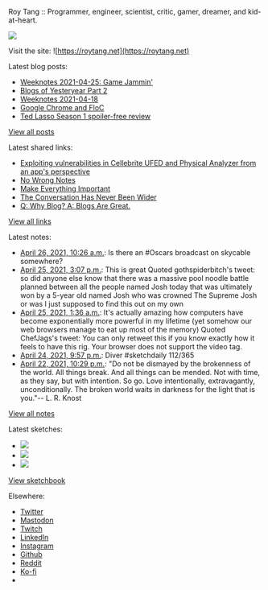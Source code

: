 Roy Tang :: Programmer, engineer, scientist, critic, gamer, dreamer, and kid-at-heart.

![](https://roytang.net/static/img/profile.jpg)

Visit the site: ![https://roytang.net](https://roytang.net)

Latest blog posts:

- [Weeknotes 2021-04-25: Game Jammin&#x27;](https://roytang.net/2021/04/weeknotes-2021-04-25/)
- [Blogs of Yesteryear Part 2](https://roytang.net/2021/04/blogs-of-yesteryear-2/)
- [Weeknotes 2021-04-18](https://roytang.net/2021/04/weeknotes-2021-04-18/)
- [Google Chrome and FloC](https://roytang.net/2021/04/chrome-floc/)
- [Ted Lasso Season 1 spoiler-free review](https://roytang.net/2021/04/ted-lasso-s1/)

[View all posts](https://roytang.net/blog)

Latest shared links:

- [Exploiting vulnerabilities in Cellebrite UFED and Physical Analyzer from an app&#x27;s perspective](https://roytang.net/2021/04/exploiting-vulnerabilities-in-cellebrite-ufed-and-physical-analyzer-from-an-apps-perspective/)
- [No Wrong Notes](https://roytang.net/2021/04/no-wrong-notes/)
- [Make Everything Important](https://roytang.net/2021/04/make-everything-important/)
- [The Conversation Has Never Been Wider](https://roytang.net/2021/04/the-conversation-has-never-been-wider/)
- [Q: Why Blog? A: Blogs Are Great.](https://roytang.net/2021/04/q-why-blog-a-blogs-are-great/)

[View all links](https://roytang.net/links)

Latest notes:

- [April 26, 2021, 10:26 a.m.](https://roytang.net/2021/04/1386506858328780802/): Is there an #Oscars broadcast on skycable somewhere?
- [April 25, 2021, 3:07 p.m.](https://roytang.net/2021/04/1386215271027732481/): This is great Quoted gothspiderbitch&#x27;s tweet: so did anyone else know that there was a massive pool noodle battle planned between all the people named Josh today that was ultimately won by a 5-year old named Josh who was crowned The Supreme Josh or was I just supposed to find this out on my own
- [April 25, 2021, 1:36 a.m.](https://roytang.net/2021/04/1386011173275922433/): It&#x27;s actually amazing how computers have become exponentially more powerful in my lifetime (yet somehow our web browsers manage to eat up most of the memory) Quoted ChefJags&#x27;s tweet: You can only retweet this if you know exactly how it feels to have this rig. Your browser does not support the video tag.
- [April 24, 2021, 9:57 p.m.](https://roytang.net/2021/04/1385956018509664263/): Diver #sketchdaily 112/365
- [April 22, 2021, 10:29 p.m.](https://roytang.net/2021/04/ea7eb9ef2a85d61d55d44918252a52d8/): &quot;Do not be dismayed by the brokenness of the world. All things break. And all things can be mended. Not with time, as they say, but with intention. So go. Love intentionally, extravagantly, unconditionally. The broken world waits in darkness for the light that is you.&quot;-- L. R. Knost

[View all notes](https://roytang.net/notes)

Latest sketches:


- ![](https://roytang.net/media/cache/d4/66/d466bd94fa30bd872e0206f1fc74dffb.jpg)
- ![](https://roytang.net/media/cache/69/33/6933f2ff04592e22a0e13e62dc2507c5.jpg)
- ![](https://roytang.net/media/cache/db/c0/dbc01a49c18c2c96da8cc366b2be6ea4.jpg)

[View sketchbook](https://roytang.net/albums/sketchbook)


Elsewhere:

- [Twitter](https://twitter.com/roytang)
- [Mastodon](https://mastodon.technology/@roytang)
- [Twitch](https://twitch.tv/twitchyroy)
- [LinkedIn](https://www.linkedin.com/in/roytang)
- [Instagram](https://instagram.com/roytang0400)
- [Github](https://github.com/roytang)
- [Reddit](https://reddit.com/u/hungryroy)
- [Ko-fi](https://ko-fi.com/roytang)
- [](mailto:hello@roytang.net)